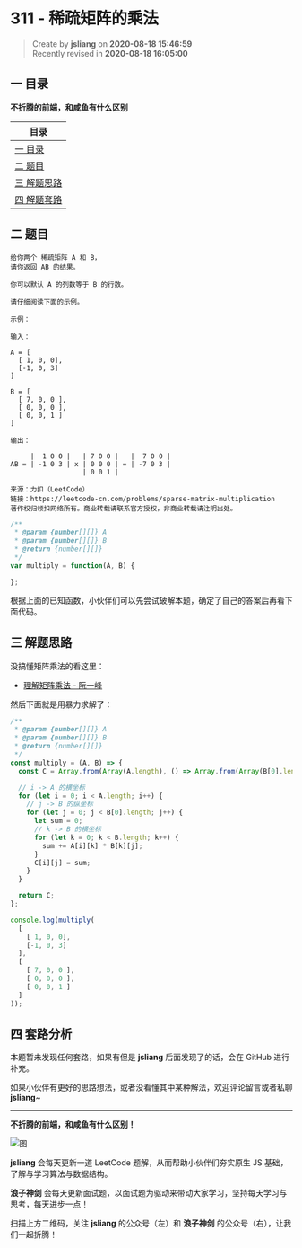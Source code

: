 311 - 稀疏矩阵的乘法
===

> Create by **jsliang** on **2020-08-18 15:46:59**  
> Recently revised in **2020-08-18 16:05:00**

## 一 目录

**不折腾的前端，和咸鱼有什么区别**

| 目录 |
| --- |
| [一 目录](#chapter-one) |
| [二 题目](#chapter-two) |
| [三 解题思路](#chapter-three) |
| [四 解题套路](#chapter-four) |

## 二 题目



```
给你两个 稀疏矩阵 A 和 B，
请你返回 AB 的结果。

你可以默认 A 的列数等于 B 的行数。

请仔细阅读下面的示例。

示例：

输入：

A = [
  [ 1, 0, 0],
  [-1, 0, 3]
]

B = [
  [ 7, 0, 0 ],
  [ 0, 0, 0 ],
  [ 0, 0, 1 ]
]

输出：

     |  1 0 0 |   | 7 0 0 |   |  7 0 0 |
AB = | -1 0 3 | x | 0 0 0 | = | -7 0 3 |
                  | 0 0 1 |

来源：力扣（LeetCode）
链接：https://leetcode-cn.com/problems/sparse-matrix-multiplication
著作权归领扣网络所有。商业转载请联系官方授权，非商业转载请注明出处。
```

```js
/**
 * @param {number[][]} A
 * @param {number[][]} B
 * @return {number[][]}
 */
var multiply = function(A, B) {

};
```

根据上面的已知函数，小伙伴们可以先尝试破解本题，确定了自己的答案后再看下面代码。

## 三 解题思路



没搞懂矩阵乘法的看这里：

* [理解矩阵乘法 - 阮一峰](https://www.ruanyifeng.com/blog/2015/09/matrix-multiplication.html)

然后下面就是用暴力求解了：

```js
/**
 * @param {number[][]} A
 * @param {number[][]} B
 * @return {number[][]}
 */
const multiply = (A, B) => {
  const C = Array.from(Array(A.length), () => Array.from(Array(B[0].length), () => 0));

  // i -> A 的横坐标
  for (let i = 0; i < A.length; i++) {
    // j -> B 的纵坐标
    for (let j = 0; j < B[0].length; j++) {
      let sum = 0;
      // k -> B 的横坐标
      for (let k = 0; k < B.length; k++) {
        sum += A[i][k] * B[k][j];
      }
      C[i][j] = sum;
    }
  }

  return C;
};

console.log(multiply(
  [
    [ 1, 0, 0],
    [-1, 0, 3]
  ],
  [
    [ 7, 0, 0 ],
    [ 0, 0, 0 ],
    [ 0, 0, 1 ]
  ]
));
```

## 四 套路分析



本题暂未发现任何套路，如果有但是 **jsliang** 后面发现了的话，会在 GitHub 进行补充。

如果小伙伴有更好的思路想法，或者没看懂其中某种解法，欢迎评论留言或者私聊 **jsliang**~

---

**不折腾的前端，和咸鱼有什么区别！**

![图](https://github.com/LiangJunrong/document-library/blob/master/public-repertory/img/z-index-small.png?raw=true)

**jsliang** 会每天更新一道 LeetCode 题解，从而帮助小伙伴们夯实原生 JS 基础，了解与学习算法与数据结构。

**浪子神剑** 会每天更新面试题，以面试题为驱动来带动大家学习，坚持每天学习与思考，每天进步一点！

扫描上方二维码，关注 **jsliang** 的公众号（左）和 **浪子神剑** 的公众号（右），让我们一起折腾！

